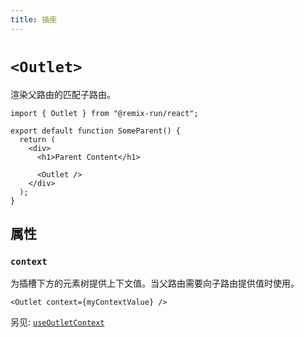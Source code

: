 ```yaml
---
title: 插座
---
```


# `<Outlet>`

渲染父路由的匹配子路由。

```tsx
import { Outlet } from "@remix-run/react";

export default function SomeParent() {
  return (
    <div>
      <h1>Parent Content</h1>

      <Outlet />
    </div>
  );
}
```

## 属性

### `context`

为插槽下方的元素树提供上下文值。当父路由需要向子路由提供值时使用。

```tsx
<Outlet context={myContextValue} />
```

另见: [`useOutletContext`][use-outlet-context]

[use-outlet-context]: ../hooks/use-outlet-context